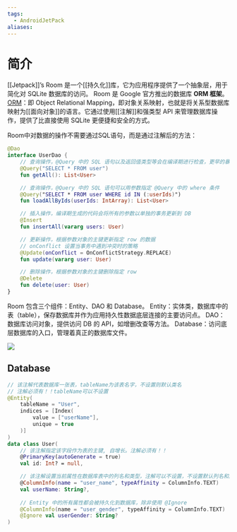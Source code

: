 ```yaml
---
tags:
  - AndroidJetPack
aliases:
---
```


# 简介

[[Jetpack]]’s Room 是一个[[持久化]]库，它为应用程序提供了一个抽象层，用于简化对 SQLite 数据库的访问。
Room 是 Google 官方推出的数据库 **ORM 框架**。[ORM](https://so.csdn.net/so/search?q=ORM&spm=1001.2101.3001.7020)：即 Object Relational Mapping，即对象关系映射，也就是将关系型数据库映射为[[面向对象]]的语言。它通过使用[[注解]]和强类型 API 来管理数据库操作，提供了比直接使用 SQLite 更便捷和安全的方式。

Room中对数据的操作不需要通过SQL语句，而是通过注解后的方法：

```kotlin
@Dao
interface UserDao {
    // 查询操作，@Query 中的 SQL 语句以及返回值类型等会在编译期进行检查，更早的暴露问题
    @Query("SELECT * FROM user")
    fun getAll(): List<User>

    // 查询操作，@Query 中的 SQL 语句可以用参数指定 @Query 中的 where 条件
    @Query("SELECT * FROM user WHERE id IN (:userIds)")
    fun loadAllByIds(userIds: IntArray): List<User>

    // 插入操作，编译期生成的代码会将所有的参数以单独的事务更新到 DB
    @Insert
    fun insertAll(vararg users: User)

    // 更新操作，根据参数对象的主键更新指定 row 的数据
    // onConflict 设置当事务中遇到冲突时的策略
    @Update(onConflict = OnConflictStrategy.REPLACE)
    fun update(vararg user: User)

    // 删除操作，根据参数对象的主键删除指定 row
    @Delete
    fun delete(user: User)
}
```

Room 包含三个组件：Entity、DAO 和 Database。
Entity：实体类，数据库中的表（table），保存数据库并作为应用持久性数据底层连接的主要访问点。
DAO：数据库访问对象，提供访问 DB 的 API，如增删改查等方法。
Database：访问底层数据库的入口，管理着真正的数据库文件。

![](https://img-blog.csdnimg.cn/c98ad91d8f2b45dea5db4608dcd765bf.png)

## Database

```kotlin
// 该注解代表数据库一张表，tableName为该表名字，不设置则默认类名
// 注解必须有！！tableName可以不设置
@Entity(
    tableName = "User",
    indices = [Index(
        value = ["userName"],
        unique = true
    )]
)
data class User(
    // 该注解指定该字段作为表的主键, 自增长。注解必须有！！
    @PrimaryKey(autoGenerate = true)
    val id: Int? = null,

    // 该注解设置当前属性在数据库表中的列名和类型，注解可以不设置，不设置默认列名和属性名相同
    @ColumnInfo(name = "user_name", typeAffinity = ColumnInfo.TEXT)
    val userName: String?,
    
    // Entity 中的所有属性都会被持久化到数据库，除非使用 @Ignore
    @ColumnInfo(name = "user_gender", typeAffinity = ColumnInfo.TEXT)
    @Ignore val userGender: String?
)

```

